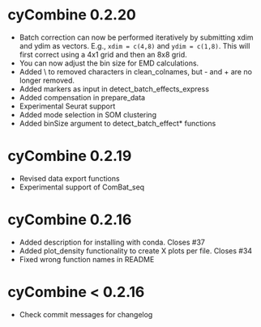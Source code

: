 # cyCombine 0.2.20

* Batch correction can now be performed iteratively by submitting xdim and ydim as vectors. E.g., `xdim = c(4,8)` and `ydim = c(1,8)`. This will first correct using a 4x1 grid and then an 8x8 grid.
* You can now adjust the bin size for EMD calculations.
* Added \ to removed characters in clean_colnames, but - and + are no longer removed.
* Added markers as input in detect_batch_effects_express
* Added compensation in prepare_data
* Experimental Seurat support
* Added mode selection in SOM clustering
* Added binSize argument to detect_batch_effect* functions

# cyCombine 0.2.19

* Revised data export functions
* Experimental support of ComBat_seq

# cyCombine 0.2.16

* Added description for installing with conda. Closes #37
* Added plot_density functionality to create X plots per file. Closes #34
* Fixed wrong function names in README 

# cyCombine < 0.2.16

* Check commit messages for changelog
